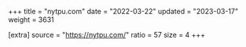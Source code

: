 +++
title = "nytpu.com"
date = "2022-03-22"
updated = "2023-03-17"
weight = 3631

[extra]
source = "https://nytpu.com/"
ratio = 57
size = 4
+++
